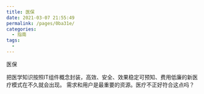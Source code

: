 ```yaml
---
title: 医保
date: 2021-03-07 21:55:49
permalink: /pages/0ba31e/
categories:
  - 指南
tags:
  - 
---
```

医保


把医学知识按照IT组件概念封装，高效、安全、效果稳定可预知、费用低廉的新医疗模式在不久就会出现。
需求和用户是最重要的资源。医疗不正好符合这点吗？
